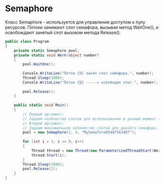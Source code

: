 # Semaphore

Класс Semaphore - используется для управления доступом к пулу ресурсов.
Потоки занимают слот семафора, вызывая метод WaitOne(),  и освобождают занятый слот вызовом метода Release().

```c#
public class Program
{
    private static Semaphore pool;
    private static void Work(object number)
    {
        pool.WaitOne();
    
        Console.WriteLine("Поток {0} занял слот семафора.", number);
        Thread.Sleep(1000);
        Console.WriteLine("Поток {0} -----> освободил слот.", number);
    
        pool.Release();
    }
    
    public static void Main()
    {
        // Первый аргумент:
        // Задаем количество слотов для использования в данный момент (не более максимального клоличества).
        // Второй аргумент:
        // Задаем максимальное количество слотов для данного семафора.
        pool = new Semaphore(2, 4, "MySemafore65487563487");
    
        for (int i = 1; i <= 8; i++)
        {
            Thread thread = new Thread(new ParameterizedThreadStart(Work));
            thread.Start(i);
        }
        Thread.Sleep(2000);
        pool.Release(2);
    }
}
```
